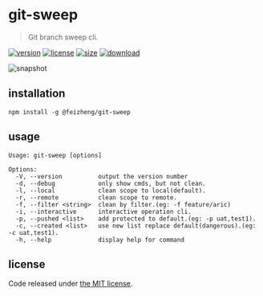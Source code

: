 # git-sweep
> Git branch sweep cli.

[![version][version-image]][version-url]
[![license][license-image]][license-url]
[![size][size-image]][size-url]
[![download][download-image]][download-url]

![snapshot](https://tva1.sinaimg.cn/large/0081Kckwgy1gk87ynhkbaj30u60asasp.jpg)


## installation
```shell
npm install -g @feizheng/git-sweep
```

## usage
~~~
Usage: git-sweep [options]

Options:
  -V, --version          output the version number
  -d, --debug            only show cmds, but not clean.
  -l, --local            clean scope to local(default).
  -r, --remote           clean scope to remote.
  -f, --filter <string>  clean by filter.(eg: -f feature/aric)
  -i, --interactive      interactive operation cli.
  -p, --pushed <list>    add protected to default.(eg: -p uat,test1).
  -c, --created <list>   use new list replace default(dangerous).(eg: -c uat,test1).
  -h, --help             display help for command
~~~

## license
Code released under [the MIT license](https://github.com/afeiship/git-sweep/blob/master/LICENSE.txt).

[version-image]: https://img.shields.io/npm/v/@feizheng/git-sweep
[version-url]: https://npmjs.org/package/@feizheng/git-sweep

[license-image]: https://img.shields.io/npm/l/@feizheng/git-sweep
[license-url]: https://github.com/afeiship/git-sweep/blob/master/LICENSE.txt

[size-image]: https://img.shields.io/bundlephobia/minzip/@feizheng/git-sweep
[size-url]: https://github.com/afeiship/git-sweep/blob/master/dist/git-sweep.min.js

[download-image]: https://img.shields.io/npm/dm/@feizheng/git-sweep
[download-url]: https://www.npmjs.com/package/@feizheng/git-sweep
